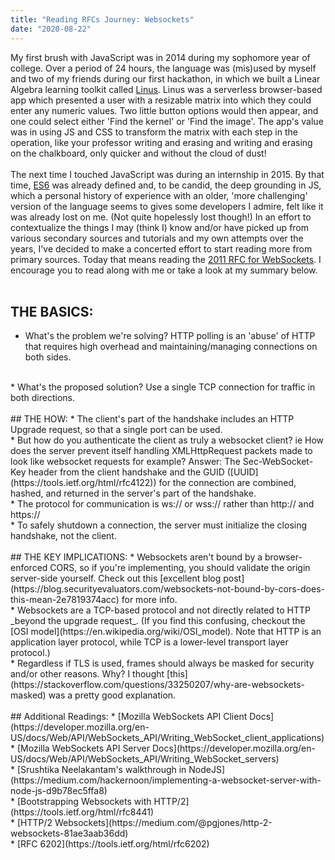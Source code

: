 ```yaml
---
title: "Reading RFCs Journey: Websockets"
date: "2020-08-22"
---
```


My first brush with JavaScript was in 2014 during my sophomore year of college. Over a period of 24 hours, the language was (mis)used by myself and two of my friends during our first hackathon, in which we built a Linear Algebra learning toolkit called [Linus](https://github.com/isabelleingato/hackprinceton2014). Linus was a serverless browser-based app which presented a user with a resizable matrix into which they could enter any numeric values. Two little button options would then appear, and one could select either 'Find the kernel' or 'Find the image'. The app's value was in using JS and CSS to transform the matrix with each step in the operation, like your professor writing and erasing and writing and erasing on the chalkboard, only quicker and without the cloud of dust!
<br><br>
The next time I touched JavaScript was during an internship in 2015. By that time, [ES6](https://medium.com/@madasamy/javascript-brief-history-and-ecmascript-es6-es7-es8-features-673973394df4) was already defined and, to be candid, the deep grounding in JS, which a personal history of experience with an older, 'more challenging' version of the language seems to gives some developers I admire, felt like it was already lost on me. (Not quite hopelessly lost though!) In an effort to contextualize the things I may (think I) know and/or have picked up from various secondary sources and tutorials and my own attempts over the years, I've decided to make a concerted effort to start reading more from primary sources. Today that means reading the [2011 RFC for WebSockets](https://tools.ietf.org/html/rfc6455). I encourage you to read along with me or take a look at my summary below.
<br><br>
## THE BASICS:
* What's the problem we're solving? HTTP polling is an 'abuse' of HTTP that requires high overhead and maintaining/managing connections on both sides.
<br>
* What's the proposed solution? Use a single TCP connection for traffic in both directions.
<br><br>
## THE HOW:
* The client's part of the handshake includes an HTTP Upgrade request, so that a single port can be used.
<br>
* But how do you authenticate the client as truly a websocket client? ie How does the server prevent itself handling XMLHttpRequest packets made to look like websocket requests for example? Answer: The Sec-WebSocket-Key header from the client handshake and the GUID ([UUID](https://tools.ietf.org/html/rfc4122)) for the connection are combined, hashed, and returned in the server's part of the handshake.
<br>
* The protocol for communication is ws:// or wss:// rather than http:// and https://
<br>
* To safely shutdown a connection, the server must initialize the closing handshake, not the client.
<br><br>
## THE KEY IMPLICATIONS:
* Websockets aren't bound by a browser-enforced CORS, so if you're implementing, you should validate the origin server-side yourself. Check out this [excellent blog post](https://blog.securityevaluators.com/websockets-not-bound-by-cors-does-this-mean-2e7819374acc) for more info.
<br>
* Websockets are a TCP-based protocol and not directly related to HTTP _beyond the upgrade request_. (If you find this confusing, checkout the [OSI model](https://en.wikipedia.org/wiki/OSI_model). Note that HTTP is an application layer protocol, while TCP is a lower-level transport layer protocol.)
<br>
* Regardless if TLS is used, frames should always be masked for security and/or other reasons. Why? I thought [this](https://stackoverflow.com/questions/33250207/why-are-websockets-masked) was a pretty good explanation.
<br>
<br>
## Additional Readings:
* [Mozilla WebSockets API Client Docs](https://developer.mozilla.org/en-US/docs/Web/API/WebSockets_API/Writing_WebSocket_client_applications)
<br>
* [Mozilla WebSockets API Server Docs](https://developer.mozilla.org/en-US/docs/Web/API/WebSockets_API/Writing_WebSocket_servers)
<br>
* [Srushtika Neelakantam's walkthrough in NodeJS](https://medium.com/hackernoon/implementing-a-websocket-server-with-node-js-d9b78ec5ffa8)
<br>
* [Bootstrapping Websockets with HTTP/2](https://tools.ietf.org/html/rfc8441)
<br>
* [HTTP/2 Websockets](https://medium.com/@pgjones/http-2-websockets-81ae3aab36dd)
<br>
* [RFC 6202](https://tools.ietf.org/html/rfc6202)
